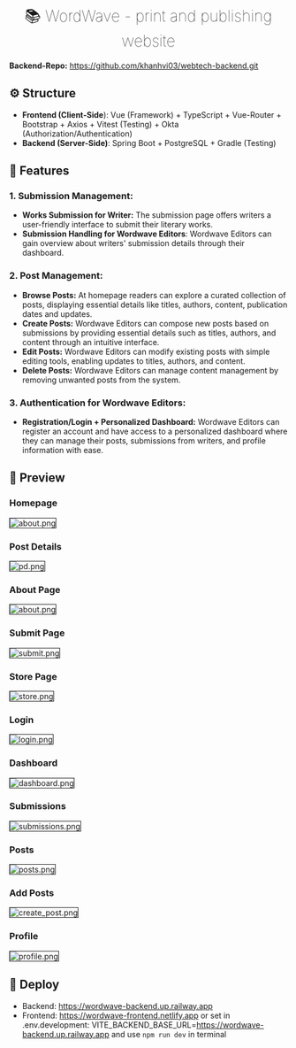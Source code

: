 <h1 align="center" style="font-weight: lighter"> 📚  WordWave - print and publishing website </h1>

**Backend-Repo:** <a href="https://github.com/khanhvi03/webtech-backend.git">https://github.com/khanhvi03/webtech-backend.git</a> 

## ⚙️ Structure
* **Frontend (Client-Side**): Vue (Framework) + TypeScript + Vue-Router + Bootstrap + Axios + Vitest (Testing) + Okta (Authorization/Authentication)
* **Backend (Server-Side)**: Spring Boot + PostgreSQL + Gradle (Testing)

## 🌟 Features
### 1. Submission Management:
* **Works Submission for Writer:** The submission page offers writers a user-friendly interface to submit their literary works. 
* **Submission Handling for Wordwave Editors**: Wordwave Editors can gain overview about writers' submission details through their dashboard.

### 2. Post Management:
* **Browse Posts:** At homepage readers can explore a curated collection of posts, displaying essential details like titles, authors, content, publication dates and updates.
* **Create Posts:** Wordwave Editors can compose new posts based on submissions by providing essential details such as titles, authors, and content through an intuitive interface.
* **Edit Posts:** Wordwave Editors can modify existing posts with simple editing tools, enabling updates to titles, authors, and content.
* **Delete Posts:** Wordwave Editors can manage content management by removing unwanted posts from the system.

### 3. Authentication for Wordwave Editors:
* **Registration/Login + Personalized Dashboard:** Wordwave Editors can register an account and have access to a personalized dashboard 
where they can manage their posts, submissions from writers, and profile information with ease.

## 📸 Preview
### Homepage
<img alt="about.png" src="screenshot/home.png" style="border:1px solid"/>

### Post Details
<img alt="pd.png" src="screenshot/postdetail.png" style="border:1px solid"/>

### About Page
<img alt="about.png" src="screenshot/about.png" style="border:1px solid"/>

### Submit Page
<img alt="submit.png" src="screenshot/Submit.png" style="border:1px solid"/>

### Store Page
<img alt="store.png" src="screenshot/Store.png" style="border:1px solid"/>

### Login
<img alt="login.png" src="screenshot/login.png" style="border:1px solid"/>

### Dashboard
<img alt="dashboard.png" src="screenshot/dashboard.png" style="border:1px solid"/>

### Submissions
<img alt="submissions.png" src="screenshot/submissions.png" style="border:1px solid"/>

### Posts
<img alt="posts.png" src="screenshot/posts.png" style="border:1px solid"/>

### Add Posts
<img alt="create_post.png" src="screenshot/create_post.png" style="border:1px solid"/>

### Profile
<img alt="profile.png" src="screenshot/profile.png" style="border:1px solid"/>

## 🚀 Deploy
* Backend: https://wordwave-backend.up.railway.app
* Frontend: https://wordwave-frontend.netlify.app
  or set in .env.development: VITE_BACKEND_BASE_URL=https://wordwave-backend.up.railway.app
  and use `npm run dev` in terminal
  
